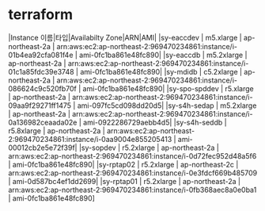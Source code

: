 # terraform
|Instance 이름|타입|Availabilty Zone|ARN|AMI|
|sy-eaccdev | m5.xlarge | ap-northeast-2a | arn:aws:ec2:ap-northeast-2:969470234861:instance/i-01b4ea92cfa081f4e | ami-0fc1ba861e48fc890|
|sy-eaccdb | m5.2xlarge | ap-northeast-2a | arn:aws:ec2:ap-northeast-2:969470234861:instance/i-01c1a85fdc39e3748 | ami-0fc1ba861e48fc890|
|sy-mdidb | c5.2xlarge | ap-northeast-2a | arn:aws:ec2:ap-northeast-2:969470234861:instance/i-086624c9c520fb70f | ami-0fc1ba861e48fc890|
|sy-spo-spddev | r5.xlarge | ap-northeast-2a | arn:aws:ec2:ap-northeast-2:969470234861:instance/i-09aa9f29271ff1475 | ami-097fc5cd098dd20d5|
|sy-s4h-sedap | m5.2xlarge | ap-northeast-2a | arn:aws:ec2:ap-northeast-2:969470234861:instance/i-0a136982ceaada02e | ami-0922286729aebb4d5|
|sy-s4h-seddb | r5.8xlarge | ap-northeast-2a | arn:aws:ec2:ap-northeast-2:969470234861:instance/i-0aa9004e855205413 | ami-00012cb2e5e72f39f|
|sy-sopdev | r5.2xlarge | ap-northeast-2a | arn:aws:ec2:ap-northeast-2:969470234861:instance/i-0d72fec952d48a5f6 | ami-0fc1ba861e48fc890|
|sy-rptap02 | r5.2xlarge | ap-northeast-2c | arn:aws:ec2:ap-northeast-2:969470234861:instance/i-0e3fdcf669b485709 | ami-0d587bc4ef1dd2699|
|sy-rptap01 | r5.2xlarge | ap-northeast-2a | arn:aws:ec2:ap-northeast-2:969470234861:instance/i-0fb368aec8a0e0ba1 | ami-0fc1ba861e48fc890]
